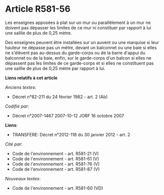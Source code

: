 # Article R581-56

Les enseignes apposées à plat sur un mur ou parallèlement à un mur ne doivent pas dépasser les limites de ce mur ni
constituer par rapport à lui une saillie de plus de 0,25 mètre.

Des enseignes peuvent être installées sur un auvent ou une marquise si leur hauteur ne dépasse pas un mètre, devant un
balconnet ou une baie si elles ne s'élèvent pas au-dessus du garde-corps ou de la barre d'appui du balconnet ou de la baie,
enfin, sur le garde-corps d'un balcon si elles ne dépassent pas les limites de ce garde-corps et si elles ne constituent pas
une saillie de plus de 0,25 mètre par rapport à lui.

**Liens relatifs à cet article**

_Anciens textes_:

  - Décret n°82-211 du 24 février 1982 - art. 2 (Ab)

_Codifié par_:

  - Décret n°2007-1467 2007-10-12 JORF 16 octobre 2007

**Liens**:

  - TRANSFERE: Décret n°2012-118 du 30 janvier 2012 - art. 2

_Cité par_:

  - Code de l'environnement - art. R581-21 (V)
  - Code de l'environnement - art. R581-61 (V)
  - Code de l'environnement - art. R581-76 (V)
  - Code de l'environnement - art. R581-87 (V)

_Nouveaux textes_:

  - Code de l'environnement - art. R581-60 (VD)
